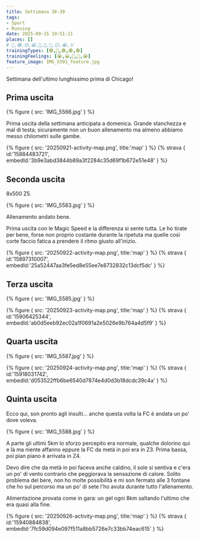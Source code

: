 ```yaml
---
title: Settimana 38-39
tags:
- Sport
- Running
date: 2025-09-15 19:51:11
places: []
# 🔴,🟢,🟡,😀,🙁,🫤,🙂,😐,😭,☠️
trainingTypes: [🟢,🔴,🟢,🟢,🟢]
trainingFeelings: [😭,😀,🙂,🙂,😭]
feature_image: IMG_5591_feature.jpg
---
```

Settimana dell'ultimo lunghissimo prima di Chicago!
<!--more-->

## Prima uscita

{% figure { src: 'IMG_5566.jpg' } %}

Prima uscita della settimana anticipata a domenica. Grande stanchezza e mal di testa; sicuramente non un buon allenamento ma almeno abbiamo messo chilometri sulle gambe.

{% figure { src: '20250921-activity-map.png', title:'map' } %}
{% strava { id:'15884483721', embedId:'3b9e3abd3844b89a3f2284c35d69f1b672e51e48' } %}
## Seconda uscita
8x500 Z5.

{% figure { src: 'IMG_5583.jpg' } %}

Allenamento andato bene.

Prima uscita con le Magic Speed e la differenza si sente tutta.
Le ho tirate per bene, forse non proprio costante durante la ripetuta ma quelle così corte faccio fatica a prendere il ritmo giusto all'inizio.

{% figure { src: '20250922-activity-map.png', title:'map' } %}
{% strava { id:'15897310007', embedId:'25a52447aa3fe5ed8e55ee7e8732832c13dcf5dc' } %}

## Terza uscita

{% figure { src: 'IMG_5585.jpg' } %}

{% figure { src: '20250923-activity-map.png', title:'map' } %}
{% strava { id:'15906425344', embedId:'ab0d5eeb92ec02a1f0691a2e5026e9b764a4d5f9' } %}
## Quarta uscita

{% figure { src: 'IMG_5587.jpg' } %}

{% figure { src: '20250924-activity-map.png', title:'map' } %}
{% strava { id:'15918031742', embedId:'d053522ffb6be6540d7874e4d0d3b18dcdc39c4a' } %}
## Quinta uscita

Ecco qui, son pronto agli insulti...
anche questa volta la FC è andata un po' dove voleva.

{% figure { src: 'IMG_5588.jpg' } %}

A parte gli ultimi 5km lo sforzo percepito era normale, qualche dolorino qui e là ma niente affanno eppure la FC da metà in poi era in Z3. Prima bassa, poi pian piano è arrivata in Z4.

Devo dire che da metà in poi faceva anche caldino, il sole si sentiva e c'era un po' di vento contrario che peggiorava la sensazione di calore. Solito problema del bere, non ho molte possibilità e mi son fermato alle 3 fontane che ho sul percorso ma un po' di sete l'ho avuta durante tutto l'allenamento.

Alimentazione provata come in gara: un gel ogni 8km saltando l'ultimo che era quasi alla fine.

{% figure { src: '20250926-activity-map.png', title:'map' } %}
{% strava { id:'15940884838', embedId:'7fc59d094e097f511a8bb5726e7c33bb74eac615' } %}
